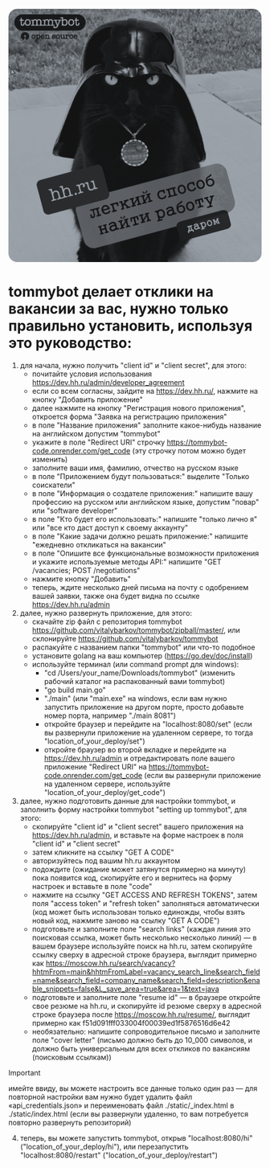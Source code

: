![poster](static/poster_03_4_6.png)

# tommybot делает отклики на вакансии за вас, нужно только правильно установить, используя это руководство:
1. для начала, нужно получить "client id" и "client secret", для этого:
   - почитайте условия использования https://dev.hh.ru/admin/developer_agreement
   - если со всем согласны, зайдите на https://dev.hh.ru/, нажмите на кнопку "Добавить приложение"
   - далее нажмите на кнопку "Регистрация нового приложения", откроется форма "Заявка на регистрацию приложения"
   - в поле "Название приложения" заполните какое-нибудь название на английском допустим "tommybot"
   - укажите в поле "Redirect URI" строчку https://tommybot-code.onrender.com/get_code (эту строчку потом можно будет изменить)
   - заполните ваши имя, фамилию, отчество на русском языке
   - в поле "Приложением будут пользоваться:" выделите "Только соискатели"
   - в поле "Информация о создателе приложения:" напишите вашу профессию на русском или английском языке, допустим "повар" или "software developer"
   - в поле "Кто будет его использовать:" напишите "только лично я" или "все кто даст доступ к своему аккаунту"
   - в поле "Какие задачи должно решать приложение:" напишите "ежедневно откликаться на вакансии"
   - в поле "Опишите все функциональные возможности приложения и укажите используемые методы API:" напишите "GET /vacancies; POST /negotiations"
   - нажмите кнопку "Добавить"
   - теперь, ждите несколько дней письма на почту с одобрением вашей заявки, также она будет видна по ссылке https://dev.hh.ru/admin
2. далее, нужно развернуть приложение, для этого:
   - скачайте zip файл с репозитория tommybot https://github.com/vitalybarkov/tommybot/zipball/master/, или склонируйте https://github.com/vitalybarkov/tommybot
   - распакуйте с названием папки "tommybot" или что-то подобное
   - установите golang на ваш компьютер (https://go.dev/doc/install)
   - используйте терминал (или command prompt для windows):
      - "cd /Users/your_name/Downloads/tommybot" (изменить рабочий каталог на распакованный вами tommybot)
      - "go build main.go"
      - "./main" (или "main.exe" на windows, если вам нужно запустить приложение на другом порте, просто добавьте номер порта, например "./main 8081")
      - откройте браузер и перейдите на "localhost:8080/set" (если вы развернули приложение на удаленном сервере, то тогда "location_of_your_deploy/set")
      - откройте браузер во второй вкладке и перейдите на https://dev.hh.ru/admin и отредактировать поле вашего приложение "Redirect URI" на https://tommybot-code.onrender.com/get_code (если вы развернули приложение на удаленном сервере, используйте "location_of_your_deploy/get_code")
3. далее, нужно подготовить данные для настройки tommybot, и заполнить форму настройки tommybot "setting up tommybot", для этого:
   - скопируйте "client id" и "client secret" вашего приложения на https://dev.hh.ru/admin, и вставьте на форме настроек в поля "client id" и "client secret"
   - затем кликните на ссылку "GET A CODE"
   - авторизуйтесь под вашим hh.ru аккаунтом
   - подождите (ожидание может затянутся примерно на минуту) пока появится код, скопируйте его и вернитесь на форму настроек и вставьте в поле "code"
   - нажмите на ссылку "GET ACCESS AND REFRESH TOKENS", затем поля "access token" и "refresh token" заполняться автоматически (код может быть использован только единожды, чтобы взять новый код, нажмите заново на ссылку "GET A CODE")
   - подготовьте и заполните поле "search links" (каждая линия это поисковая ссылка, может быть несколько несколько линий) — в вашем браузере используйте поиск на hh.ru, затем скопируйте ссылку сверху в адресной строке браузера, выглядит примерно как https://moscow.hh.ru/search/vacancy?hhtmFrom=main&hhtmFromLabel=vacancy_search_line&search_field=name&search_field=company_name&search_field=description&enable_snippets=false&L_save_area=true&area=1&text=java
   - подготовьте и заполните поле "resume id" — в браузере откройте свое резюме на hh.ru, и скопируйте id резюме сверху в адресной строке браузера после https://moscow.hh.ru/resume/, выглядит примерно как f51d091fff033004f00039ed1f5876516d6e42
   - необязательно: напишите сопроводительное письмо и заполните поле "cover letter" (письмо должно быть до 10_000 символов, и должно быть универсальным для всех откликов по вакансиям (поисковым ссылкам))
> [!IMPORTANT]
> имейте ввиду, вы можете настроить все данные только один раз — для повторной настройки вам нужно будет удалить файл «api_credentials.json» и переименовать файл ./static/_index.html в ./static/index.html (если вы развернули удаленно, то вам потребуется повторно развернуть репозиторий)
4. теперь, вы можете запустить tommybot, открыв "localhost:8080/hi" ("location_of_your_deploy/hi"), или перезапустить "localhost:8080/restart" ("location_of_your_deploy/restart")
